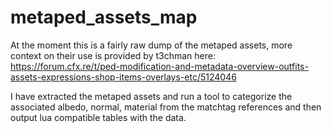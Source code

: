 # metaped_assets_map
At the moment this is a fairly raw dump of the metaped assets, more context on their use is provided by t3chman here:
https://forum.cfx.re/t/ped-modification-and-metadata-overview-outfits-assets-expressions-shop-items-overlays-etc/5124046

I have extracted the metaped assets and run a tool to categorize the associated albedo, normal, material from the matchtag references and then output lua compatible tables with the data.
